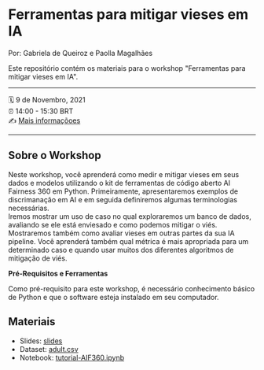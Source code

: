 # Ferramentas para mitigar vieses em IA

Por: Gabriela de Queiroz e Paolla Magalhães

Este repositório contém os materiais para o workshop "Ferramentas para mitigar vieses em IA".

-----


:spiral_calendar: 9 de Novembro, 2021  
:alarm_clock:     14:00 - 15:30 BRT  
:writing_hand:    [Mais informaçõoes](https://escoladedados.org/coda2021/ferramentas-para-mitigar-vieses-em-ia/)

-----


## Sobre o Workshop
Neste workshop, você aprenderá como medir e mitigar vieses em seus dados e modelos utilizando o kit de ferramentas de código aberto AI Fairness 360 em Python. Primeiramente, apresentaremos exemplos de discrimanação em AI e em seguida definiremos algumas terminologias necessárias.  
Iremos mostrar um uso de caso no qual exploraremos um banco de dados, avaliando se ele está enviesado e como podemos mitigar o viés. Mostraremos também como avaliar vieses em outras partes da sua IA pipeline. Você aprenderá também qual métrica é mais apropriada para um determinado caso e quando usar muitos dos diferentes algoritmos de mitigação de viés.



**Pré-Requisitos e Ferramentas**

Como pré-requisito para este workshop, é necessário conhecimento básico de Python e que o software esteja instalado em seu computador.

## Materiais

- Slides: [slides](https://docs.google.com/presentation/d/150l1sgB5W7Vdtq5P7-ktGtkx-WHvR2iY9RN7MmXX0Ro/edit?usp=sharing)
- Dataset: [adult.csv](adult.csv)
- Notebook: [tutorial-AIF360.ipynb](/tutorial-AIF360.ipynb)


